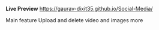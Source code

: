 **Live Preview**
https://gaurav-dixit35.github.io/Social-Media/

Main feature Upload and delete video and images
more
